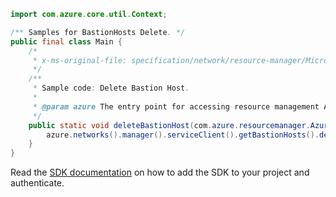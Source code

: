 ```java
import com.azure.core.util.Context;

/** Samples for BastionHosts Delete. */
public final class Main {
    /*
     * x-ms-original-file: specification/network/resource-manager/Microsoft.Network/stable/2021-05-01/examples/BastionHostDelete.json
     */
    /**
     * Sample code: Delete Bastion Host.
     *
     * @param azure The entry point for accessing resource management APIs in Azure.
     */
    public static void deleteBastionHost(com.azure.resourcemanager.AzureResourceManager azure) {
        azure.networks().manager().serviceClient().getBastionHosts().delete("rg1", "bastionhosttenant", Context.NONE);
    }
}
```

Read the [SDK documentation](https://github.com/Azure/azure-sdk-for-java/blob/azure-resourcemanager_2.15.0/sdk/resourcemanager/azure-resourcemanager/README.md) on how to add the SDK to your project and authenticate.
